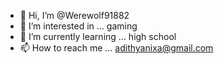 - 👋 Hi, I’m @Werewolf91882
- 👀 I’m interested in ... gaming 
- 🌱 I’m currently learning ... high school
- 📫 How to reach me ... adithyanixa@gmail.com

<!---
Werewolf91882/Werewolf91882 is a ✨ special ✨ repository because its `README.md` (this file) appears on your GitHub profile.
You can click the Preview link to take a look at your changes.
--->
